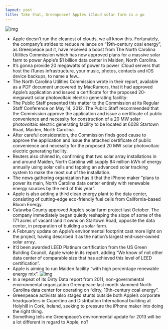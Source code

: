 ```yaml
---
layout: post
title: Take that, Greenpeace! Apples iCloud solar farm is a go
---
```

![img](http://media.idownloadblog.com/wp-content/uploads/2012/02/Solar_Farm-web.jpg)
* Apple doesn’t run the cleanest of clouds, we all know this. Fortunately, the company’s strides to reduce reliance on “19th-century coal energy”, as Greenpeace put it, have received a boost from The North Carolina Utilities Commission which has now approved plans for a massive solar farm to power Apple’s $1 billion data center in Maiden, North Carolina.
* It’s gonna provide 20 megawatts of power to power iCloud servers that host the iTunes infrastructure, your music, photos, contacts and iOS device backups, to name a few…
* The North Carolina Utilities Commission wrote in their report, available as a PDF document uncovered by MacRumors, that it had approved Apple’s application and issued a certificate for the proposed 20-megawatt solar photovoltaic electric generating facility:
* The Public Staff presented this matter to the Commission at its Regular Staff Conference on May 14, 2012. The Public Staff recommended that the Commission approve the application and issue a certificate of public convenience and necessity for construction of a 20 MW solar photovoltaic electric generating facility to be located at 6028 Startown Road, Maiden, North Carolina. 
* After careful consideration, the Commission finds good cause to approve the application and issue the attached certificate of public convenience and necessity for the proposed 20 MW solar photovoltaic electric generating facility.
* Reuters also chimed in, confirming that two solar array installations in and around Maiden, North Carolina will supply 84 million kWh of energy annually using solar cells and tapping an advanced solar tracking system to make the most out of the installation.
* The news gathering organization has it that the iPhone maker “plans to power its main, North Carolina data center entirely with renewable energy sources by the end of this year”.
* Apple is also adding a third clean energy plant to the data center, consisting of cutting-edge eco-friendly fuel cells from California-based Bloom Energy.
* Catawba County approved Apple’s solar farm project last October. The company immediately began quietly reshaping the slope of some of the 171 acres of vacant land it owns on Startown Road, opposite the data center, in preparation of building a solar farm.
* A February update on Apple’s environmental footprint cast more light on the project, having described it as the nation’s largest end-user-owned solar array.
* It’d been awarded LEED Platinum certification from the US Green Building Council, Apple wrote in its report, adding “We know of not other data center of comparable size that has achieved this level of LEED certification”.
* Apple is aiming to run Maiden facility “with high percentage renewable energy mix”.
![img](http://media.idownloadblog.com/wp-content/uploads/2012/04/Apple-data-center-Maiden-North-Carolina-exterior-001.jpg)
* In a repeat of its Dirty Data report from 2011, non-governmental environmental organization Greenpeace last month slammed North Carolina data center for operating on “dirty, 19th-century coal energy”.
* Greenpeace activists also staged stunts outside both Apple’s corporate headquarters in Cupertino and Distribution International building at Holyhill in Cork, Ireland, seeking to pressure the iPhone maker into doing the right thing.
* Something tells me Greenpeace’s environmental update for 2013 will be a lot different in regard to Apple, no?

